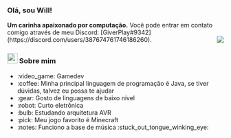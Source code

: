 <h3> Olá, sou Will! </h3>
<strong>Um carinha apaixonado por computação.</strong>
Você pode entrar em contato comigo através de meu Discord: [GiverPlay#9342](https://discord.com/users/387674761746186260).

<img align="right" src="https://stats.giverplay.me/api/top-langs?hide=yacc,html,css,handlebars,scss,makefile&compact&langs_count=10&theme=tokyonight&custom_title=Linguagens mais utilizadas">

<h3><img src="https://cdn.discordapp.com/emojis/865689377111801897.png?v=1" width=24 height=24> Sobre mim</h3>

<ul>
  <li> :video_game: Gamedev </li>
  <li> :coffee: Minha principal linguagem de programação é Java, se tiver dúvidas, talvez eu possa te ajudar</li>
  <li> :gear: Gosto de linguagens de baixo nível</li>
  <li> :robot: Curto eletrônica</li>
  <li> :bulb: Estudando arquitetura AVR</li>
  <li> :pick: Meu jogo favorito é Minecraft</li>
  <li> :notes: Funciono a base de música :stuck_out_tongue_winking_eye:</li>
</ul>
